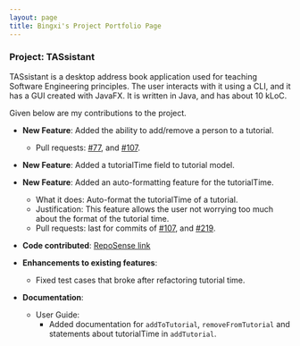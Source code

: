 ```yaml
---
layout: page
title: Bingxi's Project Portfolio Page
---
```


### Project: TASsistant

TASsistant is a desktop address book application used for teaching Software Engineering principles.
The user interacts with it using a CLI, and it has a GUI created with JavaFX.
It is written in Java, and has about 10 kLoC.

Given below are my contributions to the project.

* **New Feature**: Added the ability to add/remove a person to a tutorial.
  * Pull requests: [\#77](https://github.com/AY2324S1-CS2103T-F12-3/tp/pull/77), and [\#107](https://github.com/AY2324S1-CS2103T-F12-3/tp/pull/107/).

* **New Feature**: Added a tutorialTime field to tutorial model.

* **New Feature**: Added an auto-formatting feature for the tutorialTime.
  * What it does: Auto-format the tutorialTime of a tutorial.
  * Justification: This feature allows the user not worrying too much about the format of the tutorial time.
  * Pull requests: last for commits of [\#107](https://github.com/AY2324S1-CS2103T-F12-3/tp/pull/107/), and [\#219](https://github.com/AY2324S1-CS2103T-F12-3/tp/pull/219).

* **Code contributed**: [RepoSense link](https://nus-cs2103-ay2324s1.github.io/tp-dashboard/?breakdown=true&search=propene-dan&sort=groupTitle%20dsc&sortWithin=title&timeframe=commit&mergegroup=&groupSelect=groupByAuthors&since=2023-09-22&checkedFileTypes=docs~functional-code~test-code~other&tabOpen=false)

* **Enhancements to existing features**:
    * Fixed test cases that broke after refactoring tutorial time.

* **Documentation**:
    * User Guide:
        * Added documentation for `addToTutorial`, `removeFromTutorial` and statements about tutorialTime in `addTutorial`.
